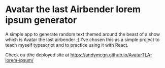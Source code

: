 # Avatar the last Airbender lorem ipsum generator
A simple app to generate random text themed around the beast of a show which is Avatar the last airbender ;) 
I've chosen this as a simple project to teach myself typescript and to practice using it with React.

Check ou tthe deployed site at https://andymcgn.github.io/AvatarTLA-lorem-ipsum/
